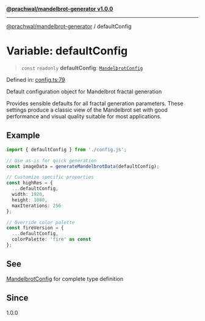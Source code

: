 [**@prachwal/mandelbrot-generator v1.0.0**](../README.md)

***

[@prachwal/mandelbrot-generator](../globals.md) / defaultConfig

# Variable: defaultConfig

> `const` `readonly` **defaultConfig**: [`MandelbrotConfig`](../interfaces/MandelbrotConfig.md)

Defined in: [config.ts:79](https://github.com/prachwal/mandelbrot-generator/blob/774585aef1c1cbc7e412618ceaebc4d9e4774868/src/config.ts#L79)

Default configuration object for Mandelbrot fractal generation

Provides sensible defaults for all fractal generation parameters.
These settings produce a classic view of the Mandelbrot set with good
performance and visual quality suitable for most applications.

## Example

```typescript
import { defaultConfig } from './config.js';

// Use as-is for quick generation
const imageData = generateMandelbrotData(defaultConfig);

// Customize specific properties
const highRes = {
  ...defaultConfig,
  width: 1920,
  height: 1080,
  maxIterations: 256
};

// Override color palette
const fireVersion = {
  ...defaultConfig,
  colorPalette: 'fire' as const
};
```

## See

[MandelbrotConfig](../interfaces/MandelbrotConfig.md) for complete type definition

## Since

1.0.0

